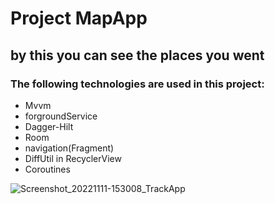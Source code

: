 # Project MapApp
## by this you can see the places you went 
### The following technologies are used in this project:
+ Mvvm
+ forgroundService
+ Dagger-Hilt
+ Room
+ navigation(Fragment)
+ DiffUtil in RecyclerView
+ Coroutines

![Screenshot_20221111-153008_TrackApp](https://user-images.githubusercontent.com/74426462/201337655-b00388ea-f792-417e-8681-95964b65b063.jpg)

